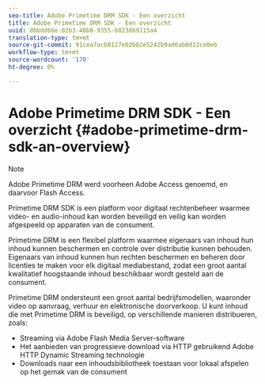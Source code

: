 ```yaml
---
seo-title: Adobe Primetime DRM SDK - Een overzicht
title: Adobe Primetime DRM SDK - Een overzicht
uuid: d6bdd66e-02b3-48b8-9355-60238b9115a4
translation-type: tm+mt
source-git-commit: 91cea7acb8127e02b82e5242b9ad6ab0d12ce0eb
workflow-type: tm+mt
source-wordcount: '170'
ht-degree: 0%

---
```



# Adobe Primetime DRM SDK - Een overzicht {#adobe-primetime-drm-sdk-an-overview}

>[!NOTE]
>
>Adobe Primetime DRM werd voorheen Adobe Access genoemd, en daarvoor Flash Access.

Primetime DRM SDK is een platform voor digitaal rechtenbeheer waarmee video- en audio-inhoud kan worden beveiligd en veilig kan worden afgespeeld op apparaten van de consument.

Primetime DRM is een flexibel platform waarmee eigenaars van inhoud hun inhoud kunnen beschermen en controle over distributie kunnen behouden. Eigenaars van inhoud kunnen hun rechten beschermen en beheren door licenties te maken voor elk digitaal mediabestand, zodat een groot aantal kwalitatief hoogstaande inhoud beschikbaar wordt gesteld aan de consument.

Primetime DRM ondersteunt een groot aantal bedrijfsmodellen, waaronder video op aanvraag, verhuur en elektronische doorverkoop. U kunt inhoud die met Primetime DRM is beveiligd, op verschillende manieren distribueren, zoals:

* Streaming via Adobe Flash Media Server-software
* Het aanbieden van progressieve download via HTTP gebruikend Adobe HTTP Dynamic Streaming technologie
* Downloads naar een inhoudsbibliotheek toestaan voor lokaal afspelen op het gemak van de consument

